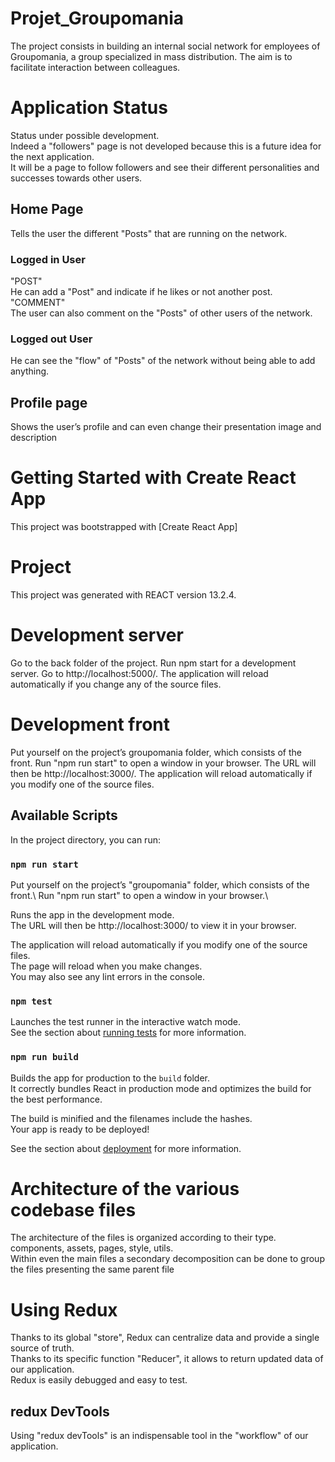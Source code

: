 # Projet_Groupomania

The project consists in building an internal social network for employees of Groupomania, a group specialized in mass distribution. The aim is to facilitate interaction between colleagues.

# Application Status 

Status under possible development.\
Indeed a "followers" page is not developed because this is a future idea for the next application.\
It will be a page to follow followers and see their different personalities and successes towards other users.

## Home Page
Tells the user the different "Posts" that are running on the network.

### Logged in User

"POST"\
He can add a "Post" and indicate if he likes or not another post.
"COMMENT"\
The user can also comment on the "Posts" of other users of the network.

### Logged out User
He can see the "flow" of "Posts" of the network without being able to add anything.

## Profile page
Shows the user’s profile and can even change their presentation image and description 

# Getting Started with Create React App

This project was bootstrapped with [Create React App]

# Project

This project was generated with REACT version 13.2.4.

# Development server
Go to the back folder of the project. Run npm start for a development server. Go to http://localhost:5000/. The application will reload automatically if you change any of the source files.

# Development front
Put yourself on the project’s groupomania folder, which consists of the front. Run "npm run start" to open a window in your browser. The URL will then be http://localhost:3000/. The application will reload automatically if you modify one of the source files.

## Available Scripts

In the project directory, you can run:

### `npm run start`

Put yourself on the project’s "groupomania" folder, which consists of the front.\ 
Run "npm run start" to open a window in your browser.\

Runs the app in the development mode.\
The URL will then be http://localhost:3000/ to view it in your browser. 

The application will reload automatically if you modify one of the source files.\
The page will reload when you make changes.\
You may also see any lint errors in the console.

### `npm test`

Launches the test runner in the interactive watch mode.\
See the section about [running tests](https://facebook.github.io/create-react-app/docs/running-tests) for more information.

### `npm run build`

Builds the app for production to the `build` folder.\
It correctly bundles React in production mode and optimizes the build for the best performance.

The build is minified and the filenames include the hashes.\
Your app is ready to be deployed!

See the section about [deployment](https://facebook.github.io/create-react-app/docs/deployment) for more information.

# Architecture of the various codebase files

The architecture of the files is organized according to their type. components, assets, pages, style, utils.\
Within even the main files a secondary decomposition can be done to group the files presenting the same parent file 

# Using Redux

Thanks to its global "store", Redux can centralize data and provide a single source of truth.\
Thanks to its specific function "Reducer", it allows to return updated data of our application.\
Redux is easily debugged and easy to test.

## redux DevTools 

Using "redux devTools" is an indispensable tool in the "workflow" of our application.
